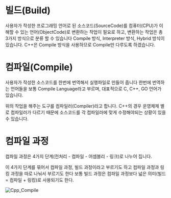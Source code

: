# 빌드(Build)

사용자가 작성한 프로그래밍 언어로 된 소스코드(SourceCode)를 컴퓨터(CPU)가 이해할 수 있는 언어(ObjectCode)로 변환하는 작업이 필요로 하고, 변환하는 작업은 총 3가지 방식으로 분류 할 수 있습니다 Compile 방식, Interpreter 방식, Hybrid 방식이 있습니다. C++은 Compile 방식을 사용하므로 Compile만 다루도록 하겠습니다.

# 컴파일(Compile)

사용자가 작성한 소스코드를 한번에 번역해서 실행파일로 만들어 줍니다 한번에 번역하는 언어들을 보통 Compile Language라고 부르며, 대표적으로 C, C++, GO 언어가 있습니다.

위의 작업을 해주는 도구를 컴파일러(Compiler)라고 합니다.
C++의 경우 운영체제 별로 컴파일러가 다르기 때문에 소스코드를 각 컴파일러에 맞게 수정해야되는 상황이 있을 수 있습니다.

# 컴파일 과정

컴파일 과정은 4가지 단계(전처리 - 컴파일 - 어셈블리 - 링크)로 나누어 집니다.

이 4가지 단계를 묶어서 컴파일 과정, 빌드 과정이라고 부르기도 하고 컴파일 과정과 링킹 과정을 따로 나눠서 부르기도 한다 보통 빌드 과정은 컴파일 과정보다 넓은 의미(빌드 = 컴파일 + 링킹)로 사용되기도 한다.

![Cpp_Compile](https://user-images.githubusercontent.com/112116885/200111964-f7cdf5d5-d77f-45b4-8824-de40617dee0d.png)
